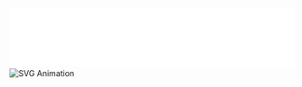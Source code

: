 <img src="./animated.svg" alt="SVG Animation">
<img src="./computer-illustration.svg.svg" alt="SVG Animation">
